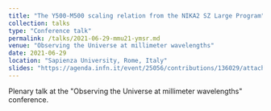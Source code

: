 ```yaml
---
title: "The Y500-M500 scaling relation from the NIKA2 SZ Large Program"
collection: talks
type: "Conference talk"
permalink: /talks/2021-06-29-mmu21-ymsr.md
venue: "Observing the Universe at millimeter wavelengths"
date: 2021-06-29
location: "Sapienza University, Rome, Italy"
slides: "https://agenda.infn.it/event/25056/contributions/136029/attachments/83010/109230/scaling_relation.pdf"
---
```


Plenary talk at the "Observing the Universe at millimeter wavelengths" conference.
